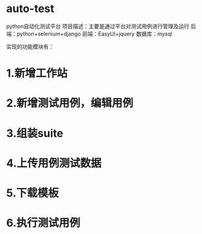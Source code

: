 # auto-test
python自动化测试平台
项目描述：主要是通过平台对测试用例进行管理及运行
后端：python+selenium+django
前端：EasyUI+jquery
数据库：mysql

实现的功能模块有：
# 1.新增工作站
# 2.新增测试用例，编辑用例
# 3.组装suite
# 4.上传用例测试数据
# 5.下载模板
# 6.执行测试用例
